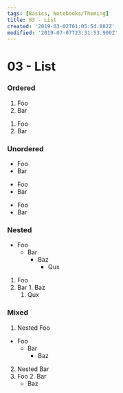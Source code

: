 ```yaml
---
tags: [Basics, Notebooks/Theming]
title: 03 - List
created: '2019-03-02T01:05:54.882Z'
modified: '2019-07-07T23:31:53.900Z'
---
```


# 03 - List

### Ordered

1. Foo
2. Bar

1) Foo
2) Bar

### Unordered

- Foo
- Bar

* Foo
* Bar

+ Foo
+ Bar

### Nested

- Foo
  - Bar
    - Baz
      - Qux

1. Foo
  1. Bar
    1. Baz
      1. Qux

### Mixed

1. Nested Foo
  - Foo
    * Bar
      + Baz

2. Nested Bar
  1. Foo
    2. Bar
      + Baz
